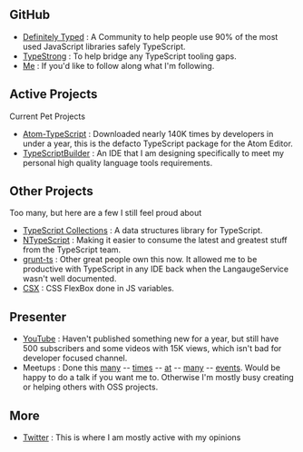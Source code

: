 

## GitHub
* [Definitely Typed](https://github.com/DefinitelyTyped/) : A Community to help people use 90% of the most used JavaScript libraries safely TypeScript.
* [TypeStrong](https://github.com/TypeStrong) : To help bridge any TypeScript tooling gaps.
* [Me](https://github.com/basarat) : If you'd like to follow along what I'm following.

## Active Projects
Current Pet Projects

* [Atom-TypeScript](https://atom.io/packages/atom-typescript) : Downloaded nearly 140K times by developers in under a year, this is the defacto TypeScript package for the Atom Editor.
* [TypeScriptBuilder](http://www.typescriptbuilder.com/) : An IDE that I am designing specifically to meet my personal high quality language tools requirements.

## Other Projects

Too many, but here are a few I still feel proud about

* [TypeScript Collections](https://github.com/basarat/typescript-collections) : A data structures library for TypeScript.
* [NTypeScript](https://github.com/typestrong/ntypescript) : Making it easier to consume the latest and greatest stuff from the TypeScript team.
* [grunt-ts](https://github.com/typestrong/grunt-ts) : Other great people own this now. It allowed me to be productive with TypeScript in any IDE back when the LangaugeService wasn't well documented.
* [CSX](https://github.com/basarat/csx) : CSS FlexBox done in JS variables.

## Presenter
* [YouTube](http://youtube.com/basaratali) : Haven't published something new for a year, but still have 500 subscribers and some videos with 15K views, which isn't bad for developer focused channel.
* Meetups : Done this [many](http://www.meetup.com/Melbourne-ALT-NET/events/115068682/) -- [times](http://www.meetup.com/Melbourne-ALT-NET/events/123024172/) -- [at](http://www.meetup.com/Melbourne-ALT-NET/events/105244942/) -- [many](http://lanyrd.com/2015/decompressau/) -- [events](http://www.meetup.com/AngularJS-Melbourne/events/221359461/). Would be happy to do a talk if you want me to. Otherwise I'm mostly busy creating or helping others with OSS projects.

## More
* [Twitter](http://twitter.com/basarat) : This is where I am mostly active with my opinions
